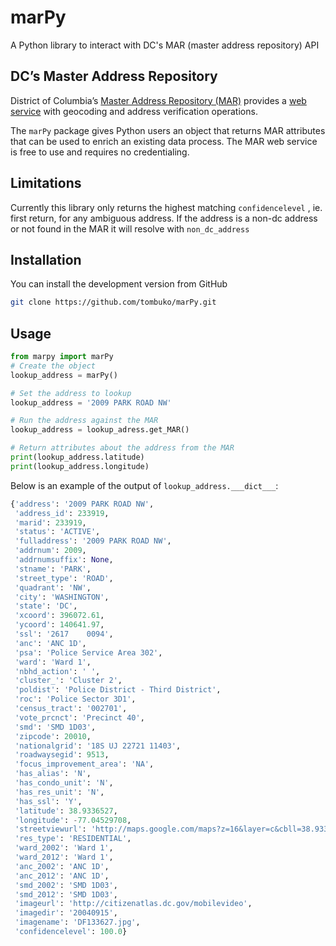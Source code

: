 # marPy
A Python library to interact with DC's MAR (master address repository) API

## DC’s Master Address Repository

District of Columbia’s [Master Address Repository
(MAR)](https://dcatlas.dcgis.dc.gov/mar/) provides a [web
service](https://opendata.dc.gov/pages/mar-webservices) with geocoding
and address verification operations. 

The `marPy` package gives Python users an object that returns MAR attributes
that can be used to enrich an existing data process.
The MAR web service is free to use and requires no credentialing.


## Limitations

Currently this library only returns the highest matching `confidencelevel` , ie. first return, for any ambiguous address. If the address is a non-dc address or not found in the MAR it will resolve with `non_dc_address`

## Installation

You can install the development version from GitHub

``` sh
git clone https://github.com/tombuko/marPy.git
```

## Usage

``` python
from marpy import marPy
# Create the object
lookup_address = marPy()

# Set the address to lookup
lookup_address = '2009 PARK ROAD NW'

# Run the address against the MAR
lookup_address = lookup_adress.get_MAR()

# Return attributes about the address from the MAR
print(lookup_address.latitude)
print(lookup_address.longitude)

```

Below is an example of the output of `lookup_address.___dict___`:

``` python
{'address': '2009 PARK ROAD NW',
 'address_id': 233919,
 'marid': 233919,
 'status': 'ACTIVE',
 'fulladdress': '2009 PARK ROAD NW',
 'addrnum': 2009,
 'addrnumsuffix': None,
 'stname': 'PARK',
 'street_type': 'ROAD',
 'quadrant': 'NW',
 'city': 'WASHINGTON',
 'state': 'DC',
 'xcoord': 396072.61,
 'ycoord': 140641.97,
 'ssl': '2617    0094',
 'anc': 'ANC 1D',
 'psa': 'Police Service Area 302',
 'ward': 'Ward 1',
 'nbhd_action': ' ',
 'cluster_': 'Cluster 2',
 'poldist': 'Police District - Third District',
 'roc': 'Police Sector 3D1',
 'census_tract': '002701',
 'vote_prcnct': 'Precinct 40',
 'smd': 'SMD 1D03',
 'zipcode': 20010,
 'nationalgrid': '18S UJ 22721 11403',
 'roadwaysegid': 9513,
 'focus_improvement_area': 'NA',
 'has_alias': 'N',
 'has_condo_unit': 'N',
 'has_res_unit': 'N',
 'has_ssl': 'Y',
 'latitude': 38.9336527,
 'longitude': -77.04529708,
 'streetviewurl': 'http://maps.google.com/maps?z=16&layer=c&cbll=38.9336527,-77.04529708&cbp=11,83.2110528557177,,0,2.09',
 'res_type': 'RESIDENTIAL',
 'ward_2002': 'Ward 1',
 'ward_2012': 'Ward 1',
 'anc_2002': 'ANC 1D',
 'anc_2012': 'ANC 1D',
 'smd_2002': 'SMD 1D03',
 'smd_2012': 'SMD 1D03',
 'imageurl': 'http://citizenatlas.dc.gov/mobilevideo',
 'imagedir': '20040915',
 'imagename': 'DF133627.jpg',
 'confidencelevel': 100.0}
```

